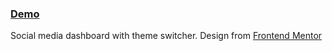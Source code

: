 ### [Demo](http://sloppy-structure.surge.sh/)

Social media dashboard with theme switcher. Design from [Frontend Mentor](https://www.frontendmentor.io)

